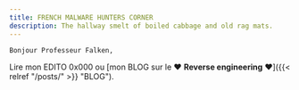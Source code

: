 ```yaml
---
title: FRENCH MALWARE HUNTERS CORNER
description: The hallway smelt of boiled cabbage and old rag mats.
---
```



`Bonjour Professeur Falken,`


Lire mon EDITO 0x000 ou [mon BLOG sur le :heart: **Reverse engineering** :heart:]({{< relref "/posts/" >}} "BLOG").


